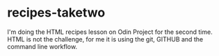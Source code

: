 # recipes-taketwo 
I'm doing the HTML recipes lesson on Odin Project for the second time.  
HTML is not the challenge, for me it is using the git, GITHUB and the command line workflow.
